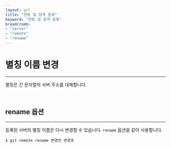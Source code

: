 ```yaml
---
layout: git
title: "연동 및 원격 등록"
keyword: "연동 및 원격 등록"
breadcrumb:
- "server"
- "remote"
- "rename"
---
```


# 별칭 이름 변경
---
별칭은 긴 문자열의 서버 주소를 대체합니다.  

<br>

## rename 옵션
---
등록된 서버의 별칭 이름은 다시 변경할 수 있습니다. `rename` 옵션을 같이 사용합니다.  

```
$ git remote rename 변경전 변경후
```

<br>
